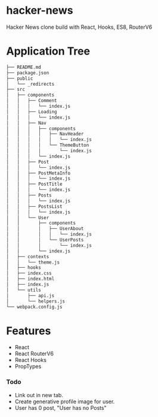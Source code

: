 # hacker-news

Hacker News clone build with React, Hooks, ES8, RouterV6

# Application Tree

```bash
├── README.md
├── package.json
├── public
│   └── _redirects
├── src
│   ├── components
│   │   ├── Comment
│   │   │   └── index.js
│   │   ├── Loading
│   │   │   └── index.js
│   │   ├── Nav
│   │   │   ├── components
│   │   │   │   ├── NavHeader
│   │   │   │   │   └── index.js
│   │   │   │   └── ThemeButton
│   │   │   │       └── index.js
│   │   │   └── index.js
│   │   ├── Post
│   │   │   └── index.js
│   │   ├── PostMetaInfo
│   │   │   └── index.js
│   │   ├── PostTitle
│   │   │   └── index.js
│   │   ├── Posts
│   │   │   └── index.js
│   │   ├── PostsList
│   │   │   └── index.js
│   │   └── User
│   │       ├── components
│   │       │   ├── UserAbout
│   │       │   │   └── index.js
│   │       │   └── UserPosts
│   │       │       └── index.js
│   │       └── index.js
│   ├── contexts
│   │   └── theme.js
│   ├── hooks
│   ├── index.css
│   ├── index.html
│   ├── index.js
│   └── utils
│       ├── api.js
│       └── helpers.js
└── webpack.config.js
```

# Features

- React
- React RouterV6
- React Hooks
- PropTypes

### Todo

- Link out in new tab.
- Create generative profile image for user.
- User has 0 post, "User has no Posts"
